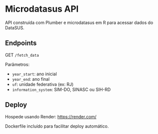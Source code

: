 # Microdatasus API

API construída com Plumber e microdatasus em R para acessar dados do DataSUS.

## Endpoints

GET `/fetch_data`

Parâmetros:
- `year_start`: ano inicial
- `year_end`: ano final
- `uf`: unidade federativa (ex: RJ)
- `information_system`: SIM-DO, SINASC ou SIH-RD

## Deploy

Hospede usando Render: https://render.com/

Dockerfile incluído para facilitar deploy automático.
